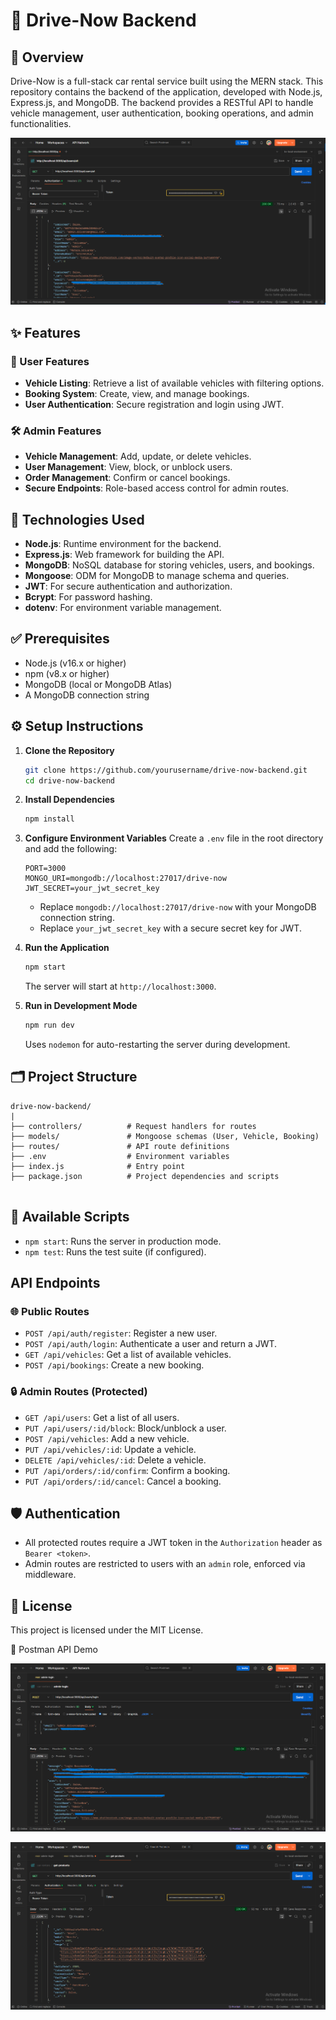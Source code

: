 # 🚗 Drive-Now Backend

## 📘 Overview

Drive-Now is a full-stack car rental service built using the MERN stack. This repository contains the backend of the application, developed with Node.js, Express.js, and MongoDB. The backend provides a RESTful API to handle vehicle management, user authentication, booking operations, and admin functionalities.

![Login Postman](https://github.com/vinudasenith/drive-now-backend/blob/master/screenshots/Screenshot%20(238).png)

## ✨ Features
### 👤 User Features
- **Vehicle Listing**: Retrieve a list of available vehicles with filtering options.
- **Booking System**: Create, view, and manage bookings.
- **User Authentication**: Secure registration and login using JWT.

### 🛠️ Admin Features
- **Vehicle Management**: Add, update, or delete vehicles.
- **User Management**: View, block, or unblock users.
- **Order Management**: Confirm or cancel bookings.
- **Secure Endpoints**: Role-based access control for admin routes.

## 🧰 Technologies Used
- **Node.js**: Runtime environment for the backend.
- **Express.js**: Web framework for building the API.
- **MongoDB**: NoSQL database for storing vehicles, users, and bookings.
- **Mongoose**: ODM for MongoDB to manage schema and queries.
- **JWT**: For secure authentication and authorization.
- **Bcrypt**: For password hashing.
- **dotenv**: For environment variable management.

## ✅ Prerequisites
- Node.js (v16.x or higher)
- npm (v8.x or higher)
- MongoDB (local or MongoDB Atlas)
- A MongoDB connection string

## ⚙️ Setup Instructions
1. **Clone the Repository**
   ```bash
   git clone https://github.com/yourusername/drive-now-backend.git
   cd drive-now-backend
   ```

2. **Install Dependencies**
   ```bash
   npm install
   ```

3. **Configure Environment Variables**
   Create a `.env` file in the root directory and add the following:
   ```env
   PORT=3000
   MONGO_URI=mongodb://localhost:27017/drive-now
   JWT_SECRET=your_jwt_secret_key
   ```
   - Replace `mongodb://localhost:27017/drive-now` with your MongoDB connection string.
   - Replace `your_jwt_secret_key` with a secure secret key for JWT.

4. **Run the Application**
   ```bash
   npm start
   ```
   The server will start at `http://localhost:3000`.

5. **Run in Development Mode**
   ```bash
   npm run dev
   ```
   Uses `nodemon` for auto-restarting the server during development.

## 🗂️ Project Structure
```
drive-now-backend/
|             
├── controllers/          # Request handlers for routes
├── models/               # Mongoose schemas (User, Vehicle, Booking)
├── routes/               # API route definitions
├── .env                  # Environment variables
├── index.js              # Entry point     
├── package.json          # Project dependencies and scripts  
       

```

## 📜 Available Scripts
- `npm start`: Runs the server in production mode.
- `npm test`: Runs the test suite (if configured).

## API Endpoints
### 🌐 Public Routes
- `POST /api/auth/register`: Register a new user.
- `POST /api/auth/login`: Authenticate a user and return a JWT.
- `GET /api/vehicles`: Get a list of available vehicles.
- `POST /api/bookings`: Create a new booking.

### 🔒 Admin Routes (Protected)
- `GET /api/users`: Get a list of all users.
- `PUT /api/users/:id/block`: Block/unblock a user.
- `POST /api/vehicles`: Add a new vehicle.
- `PUT /api/vehicles/:id`: Update a vehicle.
- `DELETE /api/vehicles/:id`: Delete a vehicle.
- `PUT /api/orders/:id/confirm`: Confirm a booking.
- `PUT /api/orders/:id/cancel`: Cancel a booking.

## 🛡️ Authentication
- All protected routes require a JWT token in the `Authorization` header as `Bearer <token>`.
- Admin routes are restricted to users with an `admin` role, enforced via middleware.

## 📝 License
This project is licensed under the MIT License.

📸 Postman API Demo

![admin login](https://github.com/vinudasenith/drive-now-backend/blob/master/screenshots/Screenshot%202025-08-04%20182140.png)

![all vehicles](https://github.com/vinudasenith/drive-now-backend/blob/master/screenshots/Screenshot%202025-08-04%20182415.png)
